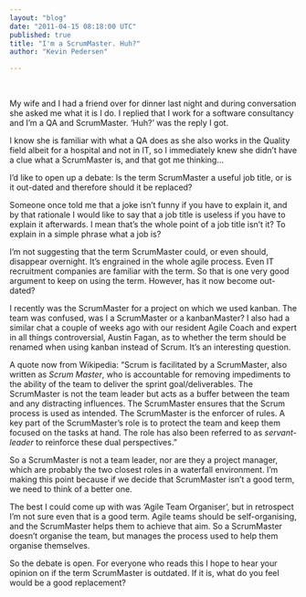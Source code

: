 ```yaml
---
layout: "blog"
date: "2011-04-15 08:18:00 UTC"
published: true
title: "I'm a ScrumMaster. Huh?"
author: "Kevin Pedersen"

---
```


&nbsp;

My wife and I had a friend over for dinner last night and during conversation she asked me what it is I do. I replied that I work for a software consultancy and I’m a QA and ScrumMaster. ‘Huh?’ was the reply I got.

I know she is familiar with what a QA does as she also works in the Quality field albeit for a hospital and not in IT, so I immediately knew she didn’t have a clue what a ScrumMaster is, and that got me thinking…

I’d like to open up a debate: Is the term ScrumMaster a useful job title, or is it out-dated and therefore should it be replaced?

Someone once told me that a joke isn’t funny if you have to explain it, and by that rationale I would like to say that a job title is useless if you have to explain it afterwards. I mean that’s the whole point of a job title isn’t it? To explain in a simple phrase what a job is?

I’m not suggesting that the term ScrumMaster could, or even should, disappear overnight. It’s engrained in the whole agile process. Even IT recruitment companies are familiar with the term. So that is one very good argument to keep on using the term. However, has it now become out-dated?

I recently was the ScrumMaster for a project on which we used kanban. The team was confused, was I a ScrumMaster or a kanbanMaster? I also had a similar chat a couple of weeks ago with our resident Agile Coach and expert in all things controversial, Austin Fagan, as to whether the term should be renamed when using kanban instead of Scrum. It’s an interesting question.

A quote now from Wikipedia: “Scrum is facilitated by a ScrumMaster, also written as&nbsp;_Scrum Master_, who is accountable for removing impediments to the ability of the team to deliver the sprint goal/deliverables. The ScrumMaster is not the team leader but acts as a buffer between the team and any distracting influences. The ScrumMaster ensures that the Scrum process is used as intended. The ScrumMaster is the enforcer of rules. A key part of the ScrumMaster’s role is to protect the team and keep them focused on the tasks at hand. The role has also been referred to as&nbsp;_servant-leader_&nbsp;to reinforce these dual perspectives.”

So a ScrumMaster is not a team leader, nor are they a project manager, which are probably the two closest roles in a waterfall environment. I’m making this point because if we decide that ScrumMaster isn’t a good term, we need to think of a better one.

The best I could come up with was ‘Agile Team Organiser’, but in retrospect I’m not sure even that is a good term. Agile teams should be self-organising, and the ScrumMaster helps them to achieve that aim. So a ScrumMaster doesn’t organise the team, but manages the process used to help them organise themselves.

So the debate is open. For everyone who reads this I hope to hear your opinion on if the term ScrumMaster is outdated. If it is, what do you feel would be a good replacement?



